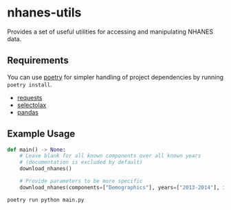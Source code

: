 # nhanes-utils

Provides a set of useful utilities for accessing and manipulating NHANES data.

## Requirements

You can use [poetry](https://python-poetry.org/) for simpler handling of project dependencies by running `poetry install`.

- [requests](https://pypi.org/project/requests/)
- [selectolax](https://pypi.org/project/selectolax/)
- [pandas](https://pypi.org/project/pandas/)

## Example Usage

```python
def main() -> None:
    # Leave blank for all known components over all known years
    # (documentation is excluded by default)
    download_nhanes()

    # Provide parameters to be more specific
    download_nhanes(components=["Demographics"], years=["2013-2014"], include_docs=True)
```

`poetry run python main.py`